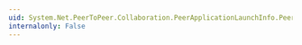 ```yaml
---
uid: System.Net.PeerToPeer.Collaboration.PeerApplicationLaunchInfo.PeerEndPoint
internalonly: False
---
```

